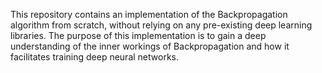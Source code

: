 This repository contains an implementation of the Backpropagation algorithm from scratch, without relying on any pre-existing deep learning libraries. 
The purpose of this implementation is to gain a deep understanding of the inner workings of Backpropagation and how it facilitates training deep neural networks.

